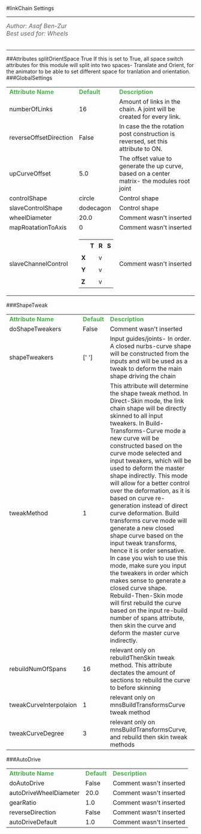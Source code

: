 <body>
#linkChain Settings
<hr width = 100%>
<font color = #5f5f5f size = 3pt>
<i>
Author: Asaf Ben-Zur <br>
Best used for: Wheels <br>
</i>
<br>
</font>
<hr width = 100%>
##Attributes
<tr><td>splitOrientSpace</td>
<td>True</td>
<td>If this is set to True, all space switch attributes for this module will split into two spaces- Translate and Orient, for the animator to be able to set different space for tranlation and orientation.</td></tr>
</table></font>
###GlobalSettings
<table><tr><td><b><font size = 3pt color = #4caf50>Attribute Name</td><td><font color = #4caf50><b>Default</td><td><font color = #4caf50><b>Description</td></tr>
<tr><td>numberOfLinks</td>
<td>16</td>
<td>Amount of links in the chain. A joint will be created for every link.</td></tr>
<tr><td>reverseOffsetDirection</td>
<td>False</td>
<td>In case the the rotation post construction is reversed, set this attribute to ON.</td></tr>
<tr><td>upCurveOffset</td>
<td>5.0</td>
<td>The offset value to generate the up curve, based on a center matrix- the modules root joint</td></tr>
<tr><td>controlShape</td>
<td>circle</td>
<td>Control shape</td></tr>
<tr><td>slaveControlShape</td>
<td>dodecagon</td>
<td>Control shape</td></tr>
<tr><td>wheelDiameter</td>
<td>20.0</td>
<td>Comment wasn't inserted</td></tr>
<tr><td>mapRoatationToAxis</td>
<td>0</td>
<td>Comment wasn't inserted</td></tr>
<tr><td>slaveChannelControl</td>
<td>
<font size = 2pt>
<table><tr><td style="padding:6px"></td>
<td style="padding:6px"><b>T</b></td>
<td style="padding:6px"><b>R</b></td>
<td style="padding:6px"><b>S</b></td>
</tr>
<tr><td style="padding:6px"><b>X</b></td>
<td style="padding:6px"></td>
<td style="padding:6px">v</td>
<td style="padding:6px"></td>
</tr>
<tr><td style="padding:6px"><b>Y</b></td>
<td style="padding:6px"></td>
<td style="padding:6px">v</td>
<td style="padding:6px"></td>
</tr>
<tr><td style="padding:6px"><b>Z</b></td>
<td style="padding:6px"></td>
<td style="padding:6px">v</td>
<td style="padding:6px"></td>
</tr>
</table>
</font>
</td>
<td>Comment wasn't inserted</td></tr>
</table></font>
###ShapeTweak
<table><tr><td><b><font size = 3pt color = #4caf50>Attribute Name</td><td><font color = #4caf50><b>Default</td><td><font color = #4caf50><b>Description</td></tr>
<tr><td>doShapeTweakers</td>
<td>False</td>
<td>Comment wasn't inserted</td></tr>
<tr><td>shapeTweakers</td>
<td>[' ']</td>
<td>Input guides/joints- In order. A closed nurbs-curve shape will be constructed from the inputs and will be used as a tweak to deform the main shape driving the chain</td></tr>
<tr><td>tweakMethod</td>
<td>1</td>
<td>This attribute will determine the shape tweak method. In Direct-Skin mode, the link chain shape will be directly skinned to all input tweakers. In Build-Transforms-Curve mode a new curve will be constructed based on the curve mode selected and input tweakers, which will be used to deform the master shape indirectly. This mode will allow for a better control over the deformation, as it is based on curve re-generation instead of direct curve deformation. Build transforms curve mode will generate a new closed shape curve based on the input tweak transforms, hence it is order sensative. In case you wish to use this mode, make sure you input the tweakers in order which makes sense to generate a closed curve shape. Rebuild-Then-Skin mode will first rebuild the curve based on the input re-build number of spans attribute, then skin the curve and deform the master curve indirectly.</td></tr>
<tr><td>rebuildNumOfSpans</td>
<td>16</td>
<td>relevant only on rebuildThenSkin tweak method. This attribute dectates the amount of sections to rebuild the curve to before skinning</td></tr>
<tr><td>tweakCurveInterpolaion</td>
<td>1</td>
<td>relevant only on mnsBuildTransformsCurve tweak method</td></tr>
<tr><td>tweakCurveDegree</td>
<td>3</td>
<td>relevant only on mnsBuildTransformsCurve, and rebuild then skin tweak methods</td></tr>
</table></font>
###AutoDrive
<table><tr><td><b><font size = 3pt color = #4caf50>Attribute Name</td><td><font color = #4caf50><b>Default</td><td><font color = #4caf50><b>Description</td></tr>
<tr><td>doAutoDrive</td>
<td>False</td>
<td>Comment wasn't inserted</td></tr>
<tr><td>autoDriveWheelDiameter</td>
<td>20.0</td>
<td>Comment wasn't inserted</td></tr>
<tr><td>gearRatio</td>
<td>1.0</td>
<td>Comment wasn't inserted</td></tr>
<tr><td>reverseDirection</td>
<td>False</td>
<td>Comment wasn't inserted</td></tr>
<tr><td>autoDriveDefault</td>
<td>1.0</td>
<td>Comment wasn't inserted</td></tr>
</table></font>
